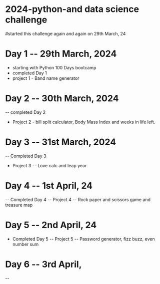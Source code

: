 # 2024-python-and data science challenge
#started this challenge again and again on 29th March, 24

# Day 1 -- 29th March, 2024
- starting with Python 100 Days bootcamp
- completed Day 1 
- project 1 - Band name generator

# Day 2 -- 30th March, 2024
-- completed Day 2
- Project 2 - bill split calculator, Body Mass Index and weeks in life left.

# Day 3 -- 31st March, 2024
-- Completed Day 3
- Project 3 -- Love calc and leap year 

# Day 4 -- 1st April, 24
-- Completed Day 4
-- Project 4 -- Rock paper and scissors game and treasure map

# Day 5 -- 2nd April, 24
- Completed Day 5
-- Project 5 -- Password generator, fizz buzz, even number sum

# Day 6 -- 3rd April, 

--
